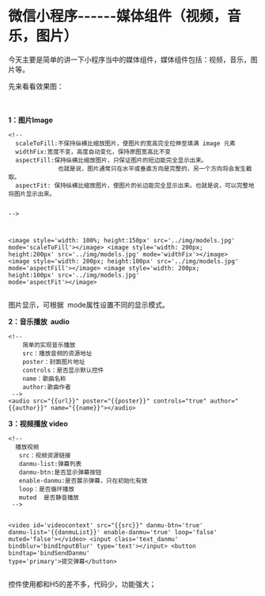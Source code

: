 # 微信小程序------媒体组件（视频，音乐，图片） 
 <p>今天主要是简单的讲一下小程序当中的媒体组件，媒体组件包括：视频，音乐，图片等。</p> 
<p>先来看看效果图：</p> 
<p>　　　<img alt="" src="https://static.oschina.net/uploads/img/201709/17201542_Z4kq.gif"></p> 
<p><strong>1：图片Image</strong></p> 
<pre><code class="language-html">&lt;!--
  scaleToFill:不保持纵横比缩放图片，使图片的宽高完全拉伸至填满 image 元素
  widthFix:宽度不变，高度自动变化，保持原图宽高比不变
  aspectFill:保持纵横比缩放图片，只保证图片的短边能完全显示出来。
              也就是说，图片通常只在水平或垂直方向是完整的，另一个方向将会发生截取。
  aspectFit: 保持纵横比缩放图片，使图片的长边能完全显示出来。也就是说，可以完整地将图片显示出来。 

 --&gt;

&lt;image style='width: 100%; height:150px' src='../img/models.jpg' mode='scaleToFill'&gt;&lt;/image&gt;
&lt;image style='width: 200px; height:200px' src='../img/models.jpg' mode='widthFix'&gt;&lt;/image&gt;
&lt;image style='width: 200px; height:100px' src='../img/models.jpg' mode='aspectFill'&gt;&lt;/image&gt;
&lt;image style='width: 200px; height:100px' src='../img/models.jpg' mode='aspectFit'&gt;&lt;/image&gt;</code></pre> 
<p>图片显示，可根据&nbsp; mode属性设置不同的显示模式。</p> 
<p><strong>2：音乐播放&nbsp; audio</strong></p> 
<pre><code class="language-html">&lt;!--
    简单的实现音乐播放
    src：播放音频的资源地址
    poster：封面图片地址
    controls：是否显示默认控件
    name：歌曲名称
    author:歌曲作者
 --&gt;
&lt;audio src="{{url}}" poster="{{poster}}" controls="true" author="{{author}}" name="{{name}}"&gt;&lt;/audio&gt;</code></pre> 
<p><strong>3：视频播放 video</strong></p> 
<pre><code class="language-html">&lt;!--
  播放视频
   src：视频资源链接
   danmu-list:弹幕列表
   danmu-btn:是否显示弹幕按钮
   enable-danmu:是否展示弹幕，只在初始化有效
   loop：是否循环播放
   muted  是否静音播放
 --&gt;
 
&lt;video id='videocontext' src="{{src}}" danmu-btn='true' 
danmu-list='{{danmuList}}' enable-danmu='true' loop='false' muted='false'&gt;&lt;/video&gt;
&lt;input class='text_danmu' bindblur='bindInputBlur' type='text'&gt;&lt;/input&gt;
&lt;button bindtap='bindSendDanmu' type='primary'&gt;提交弹幕&lt;/button&gt;</code></pre> 
<p>控件使用都和H5的差不多，代码少，功能强大；</p> 
